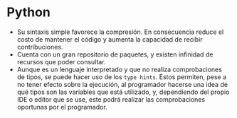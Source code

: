 # Python
- Su sintaxis simple favorece la compresión. En consecuencia reduce el costo de mantener el código y aumenta la capacidad de recibir contribuciones.
- Cuenta con un gran repositorio de paquetes, y existen infinidad de recursos que poder consultar.
- Aunque es un lenguaje interpretado y que no realiza comprobaciones de tipos, se puede hacer uso de los `type hints`. Estos permiten, pese a no tener efecto sobre la ejecución, al programador hacerse una idea de qué tipos son las variables que está utilizado, y, dependiendo del propio IDE o editor que se use, este podrá realizar las comprobaciones oportunas por el programador.
